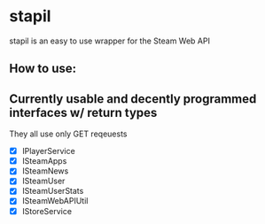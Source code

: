 # stapil

stapil is an easy to use wrapper for the Steam Web API

## How to use:

## Currently usable and decently programmed interfaces w/ return types

They all use only GET reqeuests

- [x] IPlayerService
- [x] ISteamApps
- [x] ISteamNews
- [x] ISteamUser
- [x] ISteamUserStats
- [x] ISteamWebAPIUtil
- [x] IStoreService
